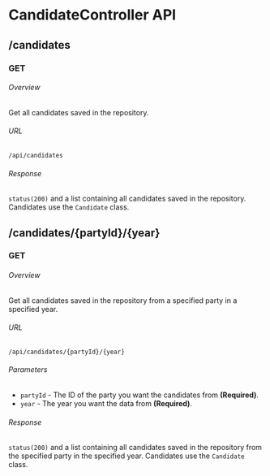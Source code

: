 # CandidateController API



## /candidates

### GET

###### Overview
Get all candidates saved in the repository.

###### URL
```
/api/candidates
```

###### Response
`status(200)` and a list containing all candidates saved in the repository.
Candidates use the `Candidate` class.



## /candidates/{partyId}/{year}

### GET

###### Overview
Get all candidates saved in the repository from a specified party in a specified year.

###### URL
```
/api/candidates/{partyId}/{year}
```

###### Parameters
- `partyId` - The ID of the party you want the candidates from **(Required)**.
- `year` - The year you want the data from **(Required)**.

###### Response
`status(200)` and a list containing all candidates saved in the repository from the specified party in the specified year.
Candidates use the `Candidate` class.
